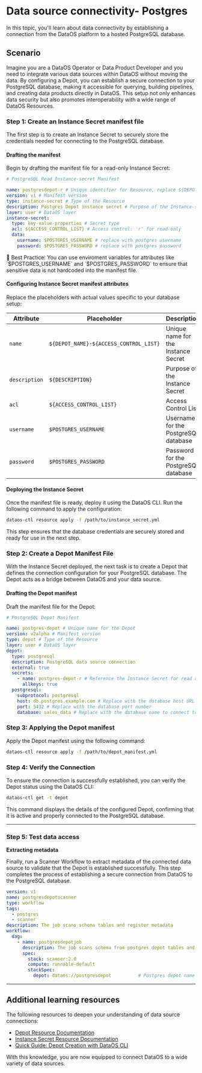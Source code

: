 # Data source connectivity- Postgres

In this topic, you'll learn about data connectivity by establishing a connection from the DataOS platform to a hosted PostgreSQL database.

## Scenario

Imagine you are a DataOS Operator or Data Product Developer and you need to integrate various data sources within DataOS without moving the data. By configuring a Depot, you can establish a secure connection to your PostgreSQL database, making it accessible for querying, building pipelines, and creating data products directly in DataOS. This setup not only enhances data security but also promotes interoperability with a wide range of DataOS Resources.

### **Step 1: Create an Instance Secret manifest file**

The first step is to create an Instance Secret to securely store the credentials needed for connecting to the PostgreSQL database.

#### **Drafting the manifest**

Begin by drafting the manifest file for a read-only Instance Secret:

```yaml
# PostgreSQL Read Instance-secret Manifest

name: postgresdepot-r # Unique identifier for Resource, replace ${DEPOT_NAME} with depot name
version: v1 # Manifest version
type: instance-secret # Type of the Resource
description: Postgres Depot instance secret # Purpose of the Instance-secret
layer: user # DataOS layer
instance-secret:
  type: key-value-properties # Secret type
  acl: ${ACCESS_CONTROL_LIST} # Access control: 'r' for read-only
  data:
    username: $POSTGRES_USERNAME # replace with postgres username
    password: $POSTGRES_PASSWORD # replace with postgres password
```

<aside class="callout">
📖 Best Practice: You can use enviroment variables for attributes like `$POSTGRES_USERNAME` and `$POSTGRES_PASSWORD` to ensure that sensitive data is not hardcoded into the manifest file.

</aside>

#### **Configuring Instance Secret manifest attributes**

Replace the placeholders with actual values specific to your database setup:

| **Attribute** | **Placeholder** | **Description** | **Example Value** |
| --- | --- | --- | --- |
| `name` | `${DEPOT_NAME}-${ACCESS_CONTROL_LIST}` | Unique name for the Instance Secret | `postgresdepot-r` |
| `description` | `${DESCRIPTION}` | Purpose of the Instance Secret | "Postgres read secret" |
| `acl` | `${ACCESS_CONTROL_LIST}` | Access Control List | `r` (for read access) |
| `username` | `$POSTGRES_USERNAME` | Username for the PostgreSQL database | `max_postgres_user` |
| `password` | `$POSTGRES_PASSWORD` | Password for the PostgreSQL database | `securepassword123` |


#### **Deploying the Instance Secret**

Once the manifest file is ready, deploy it using the DataOS CLI. Run the following command to apply the configuration:

```bash
dataos-ctl resource apply -f /path/to/instance_secret.yml
```

This step ensures that the database credentials are securely stored and ready for use in the next step.


### **Step 2: Create a Depot Manifest File**

With the Instance Secret deployed, the next task is to create a Depot that defines the connection configuration for your PostgreSQL database. The Depot acts as a bridge between DataOS and your data source.

#### **Drafting the Depot manifest**

Draft the manifest file for the Depot:

```yaml
# PostgreSQL Depot Manifest

name: postgres-depot # Unique name for the Depot
version: v2alpha # Manifest version
type: depot # Type of the Resource
layer: user # DataOS layer
depot:
  type: postgresql
  description: PostgreSQL data source connection
  external: true
  secrets:
    - name: postgres-depot-r # Reference the Instance Secret for read access
      allkeys: true
  postgresql:
    subprotocol: postgresql
    host: db.postgres.example.com # Replace with the database host URL
    port: 5432 # Replace with the database port number
    database: sales_data # Replace with the database name to connect to
```

### **Step 3: Applying the Depot manifest**

Apply the Depot manifest using the following command:

```bash
dataos-ctl resource apply -f /path/to/depot_manifest.yml
```

### **Step 4: Verify the Connection**

To ensure the connection is successfully established, you can verify the Depot status using the DataOS CLI:

```bash
dataos-ctl get -t depot
```

This command displays the details of the configured Depot, confirming that it is active and properly connected to the PostgreSQL database.

---

### **Step 5: Test data access**

**Extracting metadata**

Finally, run a Scanner Workflow to extract metadata of the connected data source to validate that the Depot is established successfully. This step completes the process of establishing a secure connection from DataOS to the PostgreSQL database.

```yaml
version: v1
name: postgresdepotscanner
type: workflow
tags:
  - postgres
  - scanner
description: The job scans schema tables and register metadata
workflow:
  dag:
    - name: postgresdepotjob
      description: The job scans schema from postgres depot tables and register metadata to metis
      spec:
        stack: scanner:2.0
        compute: runnable-default
        stackSpec:
          depot: dataos://postgresdepot          # Postgres depot name
```

---

## Additional learning resources

The following resources to deepen your understanding of data source connections:

- [Depot Resource Documentation](https://dataos.info/resources/depot/)
- [Instance Secret Resource Documentation](https://dataos.info/resources/instance_secret)
- [Quick Guide: Depot Creation with DataOS CLI](/quick_guides/depot_creation_cli/)

With this knowledge, you are now equipped to connect DataOS to a wide variety of data sources.